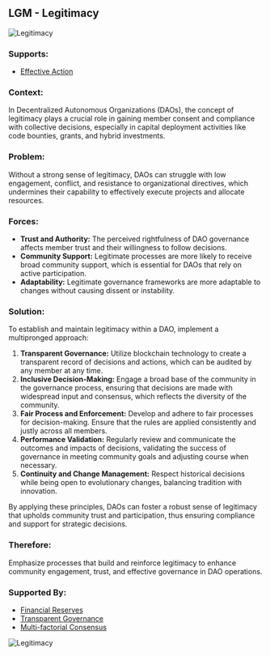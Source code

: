 ## LGM - Legitimacy

![Legitimacy](./output/illustrations/legitimacy.png)

### Supports:

* [Effective Action](./effective_action.html)

### Context:

In Decentralized Autonomous Organizations (DAOs), the concept of legitimacy plays a crucial role in gaining member consent and compliance with collective decisions, especially in capital deployment activities like code bounties, grants, and hybrid investments.

### Problem:

Without a strong sense of legitimacy, DAOs can struggle with low engagement, conflict, and resistance to organizational directives, which undermines their capability to effectively execute projects and allocate resources.

### Forces:

- **Trust and Authority:** The perceived rightfulness of DAO governance affects member trust and their willingness to follow decisions.
- **Community Support:** Legitimate processes are more likely to receive broad community support, which is essential for DAOs that rely on active participation.
- **Adaptability:** Legitimate governance frameworks are more adaptable to changes without causing dissent or instability.

### Solution:

To establish and maintain legitimacy within a DAO, implement a multipronged approach:
1. **Transparent Governance:** Utilize blockchain technology to create a transparent record of decisions and actions, which can be audited by any member at any time.
2. **Inclusive Decision-Making:** Engage a broad base of the community in the governance process, ensuring that decisions are made with widespread input and consensus, which reflects the diversity of the community.
3. **Fair Process and Enforcement:** Develop and adhere to fair processes for decision-making. Ensure that the rules are applied consistently and justly across all members.
4. **Performance Validation:** Regularly review and communicate the outcomes and impacts of decisions, validating the success of governance in meeting community goals and adjusting course when necessary.
5. **Continuity and Change Management:** Respect historical decisions while being open to evolutionary changes, balancing tradition with innovation.

By applying these principles, DAOs can foster a robust sense of legitimacy that upholds community trust and participation, thus ensuring compliance and support for strategic decisions.

### Therefore:

Emphasize processes that build and reinforce legitimacy to enhance community engagement, trust, and effective governance in DAO operations.

### Supported By:

* [Financial Reserves](./financial_reserves.html)
* [Transparent Governance](./transparent_governance.html)
* [Multi-factorial Consensus](./multi_factorial_consensus.html)

![Legitimacy](./output/legitimacy_specific_graph.png)